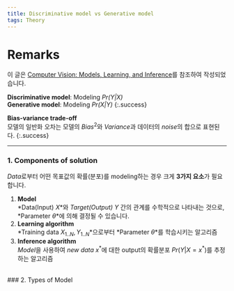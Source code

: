 ```yaml
---
title: Discriminative model vs Generative model
tags: Theory
---
```


# Remarks
이 글은 [Computer Vision: Models, Learning, and Inference](http://www.computervisionmodels.com/)를 참조하여 작성되었습니다.

**Discriminative model**: Modeling *Pr(Y|X)* <br>**Generative model**: Modeling *Pr(X|Y)*
{:.success}

**Bias-variance trade-off** <br> 모델의 일반화 오차는 모델의 $Bias^2$와 $Variance$과 데이터의 $noise$의 합으로 표현된다.
{:.success}

<!--more-->

---

### 1. Components of solution
*Data*로부터 어떤 목표값의 확률(분포)를 modeling하는 경우 크게 **3가지 요소**가 필요합니다. <br>
1. **Model** <br>
*Data(Input) $X$*와 *Target(Output) $Y$* 간의 관계를 수학적으로 나타내는 것으로, *Parameter $\theta$*에 의해 결정될 수 있습니다.
2. **Learning algorithm** <br>
*Training data $X_{1..N}, Y_{1..N}$*으로부터 *Parameter $\theta$*를 학습시키는 알고리즘
3. **Inference algorithm** <br>
*Model*을 사용하여 *new data* $x^*$에 대한 output의 확률분포 $Pr(Y|X=x^*)$를 추정하는 알고리즘

<br>
### 2. Types of Model
